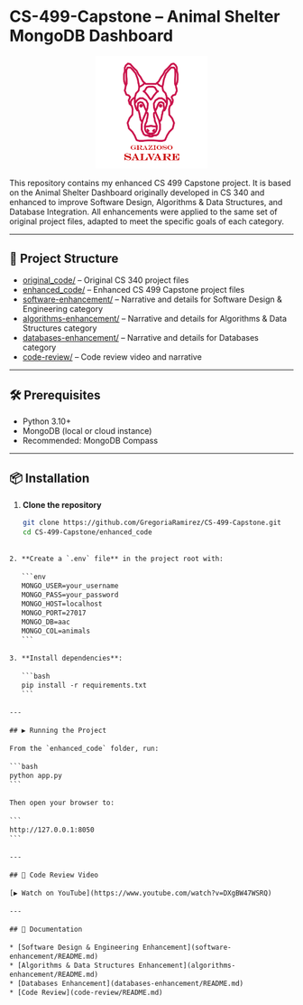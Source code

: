 # CS-499-Capstone – Animal Shelter MongoDB Dashboard

<p align="center">
  <img src="data/Grazioso%20Salvare%20Logo.png" alt="Grazioso Salvare Logo" width="200">
</p>

This repository contains my enhanced CS 499 Capstone project.
It is based on the Animal Shelter Dashboard originally developed in CS 340 and enhanced to improve Software Design, Algorithms & Data Structures, and Database Integration. All enhancements were applied to the same set of original project files, adapted to meet the specific goals of each category.

---

## 📂 Project Structure
- [original_code/](original_code) – Original CS 340 project files
- [enhanced_code/](enhanced_code) – Enhanced CS 499 Capstone project files
- [software-enhancement/](software-enhancement) – Narrative and details for Software Design & Engineering category
- [algorithms-enhancement/](algorithms-enhancement) – Narrative and details for Algorithms & Data Structures category
- [databases-enhancement/](databases-enhancement) – Narrative and details for Databases category
- [code-review/](code-review) – Code review video and narrative

---

## 🛠️ Prerequisites
- Python 3.10+
- MongoDB (local or cloud instance)
- Recommended: MongoDB Compass

---

## 📦 Installation
1. **Clone the repository**  
   ```bash
   git clone https://github.com/GregoriaRamirez/CS-499-Capstone.git
   cd CS-499-Capstone/enhanced_code
````

2. **Create a `.env` file** in the project root with:

   ```env
   MONGO_USER=your_username
   MONGO_PASS=your_password
   MONGO_HOST=localhost
   MONGO_PORT=27017
   MONGO_DB=aac
   MONGO_COL=animals
   ```

3. **Install dependencies**:

   ```bash
   pip install -r requirements.txt
   ```

---

## ▶️ Running the Project

From the `enhanced_code` folder, run:

```bash
python app.py
```

Then open your browser to:

```
http://127.0.0.1:8050
```

---

## 🎥 Code Review Video

[▶ Watch on YouTube](https://www.youtube.com/watch?v=DXgBW47WSRQ)

---

## 📄 Documentation

* [Software Design & Engineering Enhancement](software-enhancement/README.md)
* [Algorithms & Data Structures Enhancement](algorithms-enhancement/README.md)
* [Databases Enhancement](databases-enhancement/README.md)
* [Code Review](code-review/README.md)



